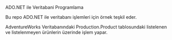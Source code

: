 ADO.NET ile Veritabani Programlama

Bu repo ADO.NET ile veritabanı işlemleri için örnek teşkil eder.

AdventureWorks Veritabanındaki Production.Product tablosundaki listelenen ve listelenmeyen ürünlerin üzerinde işlem yapar.
